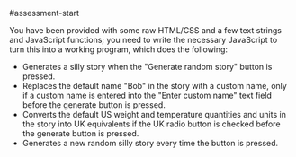 #assessment-start

You have been provided with some raw HTML/CSS and a few text strings and JavaScript functions; you need to write the necessary JavaScript to turn this into a working program, which does the following:

  - Generates a silly story when the "Generate random story" button is pressed.
  - Replaces the default name "Bob" in the story with a custom name, only if a custom name is entered into the "Enter custom name" text field before the generate button is pressed.
  - Converts the default US weight and temperature quantities and units in the story into UK equivalents if the UK radio button is checked before the generate button is pressed.
  - Generates a new random silly story every time the button is pressed.